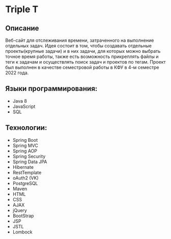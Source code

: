 # Triple T
## Описание
Веб-сайт для отслеживания времени, затраченного на выполнение отдельных задач. Идея состоит в том, чтобы создавать отдельные проекты(крупные задачи) и в них задачи, для которых можно выбрать точное время работы, также есть возможность прикреплять файлы и теги к задачам и осуществлять поиск задач и проектов по тегам. Проект был выполнен в качестве семестровой работы в КФУ в 4-м семестре 2022 года.

## Языки программирования:
* Java 8
* JavaScript
* SQL

## Технологии:
* Spring Boot
* Spring MVC
* Spring AOP
* Spring Security
* Spring Data JPA
* Hibernate
* RestTemplate
* oAuth2 (VK)
* PostgreSQL
* Maven
* HTML
* CSS
* AJAX
* jQuery
* BootStrap
* JSP
* JSTL
* Lombock
